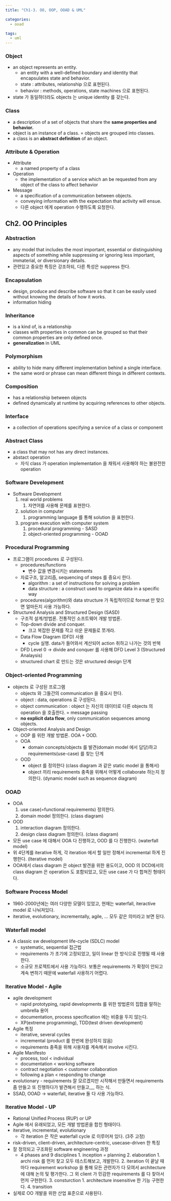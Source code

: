 ```yaml
---
title: "Ch1-3. OO, OOP, OOAD & UML"

categories:
  - ooad

tags:
  - uml
---
```


### Object
- an object represents an entity.
  - an entity with a well-defined boundary and identity that encapsulates state and behavior.
  - state : attributes, relationship 으로 표현된다.
  - behavior : methods, operations, state machines 으로 표현된다.
- state 가 동일하더라도 objects 는 unique identity 를 갖는다.

### Class
- a description of a set of objects that share the **same properties and behavior.**
- object is an instance of a class. = objects are grouped into classes.
- a class is an **abstract definition** of an object.


### Attribute & Operation
- Attribute
  - a named property of a class
- Operation
  - the implementation of a service which an be requested from any object of the class to affect behavior
- Message
  - a specification of a communication between objects. 
  - conveying information with the expectation that activity will ensue.
  - 다른 object 에게 operation 수행하도록 요청한다.

## Ch2. OO Principles

### Abstraction
- any model that includes the most important, essential or distinguishing aspects of something while suppressing or ignoring less important, immaterial, or diversionary details.
- 관련있고 중요한 특징은 강조하되, 다른 특성은 suppress 한다.

### Encapsulation
- design, produce and describe software so that it can be easily used without knowing the details of how it works.
- information hiding

### Inheritance
- is a kind of, is a relationship
- classes with properties in common can be grouped so that their common properties are only defined once.
- **generalization** in UML

### Polymorphism
- ability to hide many different implementation behind a single interface.
- the same word or phrase can mean different things in different contexts.

### Composition
- has a relationship between objects
- defined dynamically at runtime by acquiring references to other objects.


### Interface
- a collection of operations specifying a service of a class or component

### Abstract Class
- a class that may not has any direct instances.
- abstact operation
  - 자식 class 가 operation implementation 을 채워서 사용해야 하는 불완전한 operation


### Software Development
- Software Development
    1. real world problems
       1. 자연어를 사용해 문제를 표현한다.
    2. solution in computer
       1. programming language 를 통해 solution 을 표현한다.
    3. program execution with computer system
       1. procedural programming - SASD
       2. object-oriented programming - OOAD


### Procedural Programming
- 프로그램이 procedures 로 구성된다.
  - procedures/functions
    - 변수 값을 변경시키는 statements
  - 자료구조, 알고리즘, sequencing of steps 를 중요시 한다.
    - algorithm : a set of instructions for solving a problem
    - data structure : a construct used to organize data in a specific way
  - procedures(algorithm)와 data structure 가 독립적이므로 format 만 맞으면 얼마든지 사용 가능하다.
- Structured Analysis and Structured Design (SASD)
  - 구조적 설계/방법론. 전통적인 소프트웨어 개발 방법론.
  - Top-down divide and conquer.
    - 크고 복잡한 문제를 작고 쉬운 문제들로 쪼개라.
  - Data Flow Diagram (DFD) 사용
    - cycle 실행. data가 들어와서 계산되어 action 취하고 나가는 것의 반복
  - DFD Level 0 -> divide and conquer 를 사용해 DFD Level 3 (Structured Analaysis)
  - structured chart 로 만드는 것은 structured design 단계


### Object-oriented Programming
- objects 로 구성된 프로그램
  - objects 와 그들간의 communication 을 중요시 한다.
  - object : data, operations 로 구성된다.
  - object communication : object 는 자신의 데이터로 다른 objects 의 operation 을 호출한다. = message passing
  - **no explicit data flow**, only communication sequences among objects.
- Object-oriented Analysis and Design
  - OOP 를 위한 개발 방법론. OOA + OOD.
  - OOA 
    - domain concepts/objects 를 발견(domain model 에서 담당)하고 requirements(use-case) 를 찾는 단계
  - OOD
    - object 를 정의한다 (class diagram 과 같은 static model 을 통해서)
    - object 끼리 requirements 충족을 위해서 어떻게 collaborate 하는지 정의한다. (dynamic model such as sequence diagram)

### OOAD
- OOA
  1. use case(=functional requirements) 정의한다.
  2. domain model 정의한다. (class diagram)
- OOD
  1. interaction diagram 정의한다.
  2. design class diagram 정의한다. (class diagram)
- 모든 use case 에 대해서 OOA 다 진행하고, OOD 를 다 진행한다. (waterfall model)
- 위 4단계를 iterative 하게, 각 iteration 에서 할 일만 정해서 incremental 하게 진행한다. (Iterative model) 
- OOA에서 class diagram 은 object 발견을 위한 용도이고, OOD 의 DCD에서의 class diagram 은 operation 도 포함되었고, 모든 use case 가 다 합쳐진 형태이다.


### Software Process Model
- 1960-2000년에는 여러 다양한 모델이 있었고, 현재는 waterfall, iteractive model 로 나눠져있다. 
- iterative, evolutionary, incrementally, agile, ... 모두 같은 의미라고 보면 된다.


### Waterfall model
- A classic sw development life-cycle (SDLC) model
  - systematic, sequential 접근법
  - requirements 가 초기에 고정되었고, 일이 linear 한 방식으로 진행될 때 사용한다.
  - 소규모 프로젝트에서 사용 가능하다. 보통은 requirements 가 확정이 안되고 계속 변하기 때문에 waterfall 사용하기 어렵다.


### Iterative Model - Agile
- agile development
  - rapid prototyping, rapid developments 를 위한 방법론의 집합을 말하는 umbrella 용어
  - documentation, process specification 에는 비중을 두지 않는다.
  - XP(extreme programming), TDD(test driven development)
- Agile 특징
  - iterative, several cycles
  - incremental (product 를 한번에 완성하지 않음)
  - requirements 충족을 위해 사용자를 계속해서 involve 시킨다.
- Agile Manifesto
  - process, tool < individual
  - documentation < working software
  - contract negotiation < customer collaboration
  - following a plan < responding to change
- evolutionary - requirements 잘 모르겠지만 시작해서 만들면서 requirements 좀 만들고 또 진행하다가 발견해서 만들고,,,, 하는 식.
- SSAD, OOAD -> waterfall, iterative 둘 다 사용 가능하다.

### Iterative Model - UP
- Rational Unified Process (RUP) or UP 
- Agile 에서 유래되었고, 모든 개발 방법론을 합친 형태이다.
- iterative, incremental, evolutionary 
  - 각 iteration 은 작은 waterfall cycle 로 이루어져 있다. (3주 고정)
- risk-driven, client-driven, architecture-centric, usecase-driven 한 특징
- 잘 정의되고 구조화된 software engineering 과정
  - 4 phases and 9 disciplines
        1. inception = planning
        2. elaboration
           1. archi risk 를 먼저 찾고 모두 테스트해보고, 개발한다.
           2. iteration 이 끝날 때마다 requirement workshop 을 통해 모든 관련자가 다 모여서 architecture 에 대해 논의 및 평가한다. 그 외 client 가 민감한 requirements 를 다 찾아서 먼저 구현한다.
        3. consturction
           1. architecture insensitive 한 기능 구현한다.
        4. transition
- 실제로 OO 개발을 위한 산업 표준으로 사용된다.